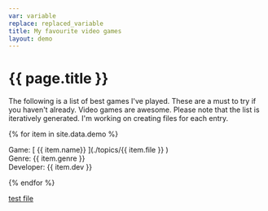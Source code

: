 ```yaml
---
var: variable
replace: replaced_variable
title: My favourite video games
layout: demo
---
```


# {{ page.title }}

The following is a list of best games I've played. These are a must to try if you haven't already. Video games are awesome.
Please note that the list is iteratively generated. I'm working on creating files for each entry.

{% for item in site.data.demo %}

Game: [ {{ item.name}} ](./topics/{{ item.file }} )\
Genre: {{ item.genre }}\
Developer: {{ item.dev }}

{% endfor %}		

[test file](test/testfile2.md)
	